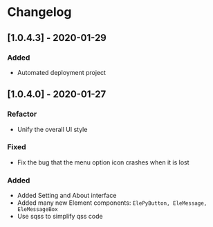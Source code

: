 # Changelog

## [1.0.4.3] - 2020-01-29

### Added

* Automated deployment project

## [1.0.4.0] - 2020-01-27

### Refactor

* Unify the overall UI style

### Fixed

* Fix the bug that the menu option icon crashes when it is lost

### Added

* Added Setting and About interface
* Added many new Element components: `ElePyButton, EleMessage, EleMessageBox`
* Use sqss to simplify qss code
